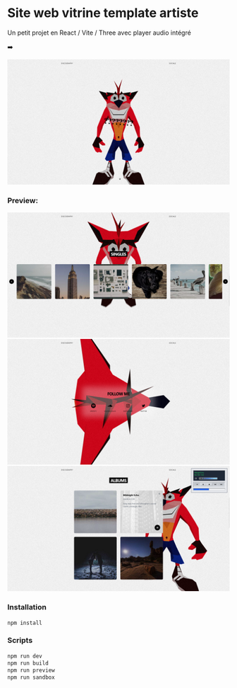 # Site web vitrine template artiste

Un petit projet en React / Vite / Three avec player audio intégré

➡️ 

![Preview](/public/previews/preview1.png)

### Preview:

![Preview](/public/previews/preview2.png)
![Preview](/public/previews/preview3.png)
![Preview](/public/previews/preview4.png)

### Installation

```
npm install
```

### Scripts

```
npm run dev
npm run build
npm run preview
npm run sandbox
```

